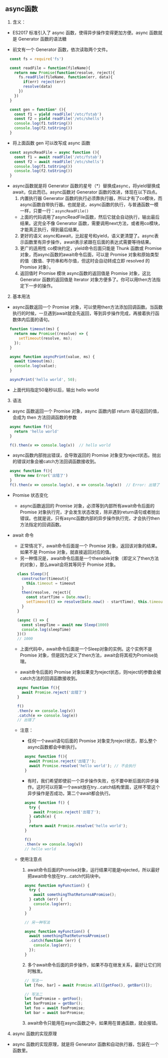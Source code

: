 ## async函数
1. 含义：
  + ES2017 标准引入了 async 函数，使得异步操作变得更加方便。async 函数就是 Generator 函数的语法糖
  - 前文有一个 Generator 函数，依次读取两个文件。
  ```javascript
    const fs = require('fs')

    const readFile = function(fileName){
      return new Promise(function(resolve, reject){
        fs.readFile(fileName, function(err, data){
          if(err) reject(err)
          resolve(data)
        })
      })
    }

    const gen = function* (){
      const f1 = yield readFile('/etc/fstab')
      const f2 = yield readFile('/etc/shells')
      console.log(f1.toString())
      console.log(f2.toString())
    }
  ```
  - 将上面函数 gen 可以改写成 async 函数
  ```javascript
    const asyncReadFile = async function (){
      const f1 = await readFile('/etc/fstab')
      const f2 = await readFile('/etc/shells')
      console.log(f1.toString())
      console.log(f2.toString())
    }
  ```
  + async函数就是将 Generator 函数的星号（*）替换成async，将yield替换成await，仅此而已。async函数对 Generator 函数的改进，体现在以下四点。
    1. 内置执行器
      Generator 函数的执行必须靠执行器，所以才有了co模块，而async函数自带执行器。也就是说，async函数的执行，与普通函数一模一样，只要一行：`asyncReadFile()`
      - 上面的代码调用了asyncReadFile函数，然后它就会自动执行，输出最后结果。这完全不像 Generator 函数，需要调用next方法，或者用co模块，才能真正执行，得到最后结果。
    2. 更好的语义
      async和await，比起星号和yield，语义更清楚了。async表示函数里有异步操作，await表示紧跟在后面的表达式需要等待结果。
    3. 更广的适用性
      co模块约定，yield命令后面只能是 Thunk 函数或 Promise 对象，而async函数的await命令后面，可以是 Promise 对象和原始类型的值（数值、字符串和布尔值，但这时会自动转成立即 resolved 的 Promise 对象）。
    4. 返回值时 Promise 模块
      async函数的返回值是 Promise 对象，这比 Generator 函数的返回值是 Iterator 对象方便多了。你可以用then方法指定下一步的操作。

    
2. 基本用法
  + async函数返回一个 Promise 对象，可以使用then方法添加回调函数。当函数执行的时候，一旦遇到await就会先返回，等到异步操作完成，再接着执行函数体内后面的语句。
  ```javascript
    function timeout(ms) {
      return new Promise((resolve) => {
        setTimeout(resolve, ms);
      });
    }

    async function asyncPrint(value, ms) {
      await timeout(ms);
      console.log(value);
    }

    asyncPrint('hello world', 50);
  ```
  - 上面代码指定50毫秒以后，输出 hello world


3. 语法
  + async 函数返回一个 Promise 对象，async 函数内部 return 语句返回的值，会成为 then 方法回调函数的参数
  ```javascript
    async function f(){
      return 'hello world'
    }

    f().then(v => console.log(v))  // hello world
  ```
  + async函数内部抛出错误，会导致返回的 Promise 对象变为reject状态。抛出的错误对象会被catch方法回调函数接收到。
  ```javascript
    async function f(){
      throw new Error('出错了')
    }
    f().then(v => console.log(v), e => console.log(e))  // Error: 出错了
  ```

  + Promise 状态变化
    - async函数返回的 Promise 对象，必须等到内部所有await命令后面的 Promise 对象执行完，才会发生状态改变，除非遇到return语句或者抛出错误。也就是说，只有async函数内部的异步操作执行完，才会执行then方法指定的回调函数。

  + await 命令
    - 正常情况下，await命令后面是一个 Promise 对象，返回该对象的结果。如果不是 Promise 对象，就直接返回对应的值。
    - 另一种情况是，await命令后面是一个thenable对象（即定义了then方法的对象），那么await会将其等同于 Promise 对象。
    ```javascript
      class Sleep(){
        constructor(timeout){
          this.timeout = timeout
        }
        then(resolve, reject){
          const startTime = Date.now();
          setTimeout(() => resolve(Date.now() - startTime), this.timeout)
        }
      }

      (async () => {
        const sleepTime = await new Sleep(1000)
        console.log(sleepTime)
      })()
      // 1000
    ```
    - 上面代码中，await命令后面是一个Sleep对象的实例。这个实例不是 Promise 对象，但是因为定义了then方法，await会将其视为Promise处理。

    - await命令后面的 Promise 对象如果变为reject状态，则reject的参数会被catch方法的回调函数接收到。
    ```javascript
      async function f(){
        await Promise.reject('出错了')
      }

      f()
      .then(v => console.log(v))
      .catch(e => console.log(e))
      // 出错了
    ```
    - 注意：
      + 任何一个await语句后面的 Promise 对象变为reject状态，那么整个async函数都会中断执行。
      ```javascript
        async function f(){
          await Promise.reject('出错了');
          await Promise.resolve('hello world'); // 不会执行
        }
      ```
      + 有时，我们希望即使前一个异步操作失败，也不要中断后面的异步操作。这时可以将第一个await放在try...catch结构里面，这样不管这个异步操作是否成功，第二个await都会执行。
      ```javascript
        async function f() {
          try {
            await Promise.reject('出错了');
          } catch(e) {
          }
          return await Promise.resolve('hello world');
        }

        f()
        .then(v => console.log(v))
        // hello world
      ```

    - 使用注意点
      1. await命令后面的Promise对象，运行结果可能是rejected，所以最好把await命令放在try...catch代码块中。
      ```javascript
        async function myFunction() {
          try {
            await somethingThatReturnsAPromise();
          } catch (err) {
            console.log(err);
          }
        }

        // 另一种写法

        async function myFunction() {
          await somethingThatReturnsAPromise()
          .catch(function (err) {
            console.log(err);
          });
        }
      ```
      2. 多个await命令后面的异步操作，如果不存在继发关系，最好让它们同时触发。
      ```javascript
        // 写法一
        let [foo, bar] = await Promise.all([getFoo(), getBar()]);

        // 写法二
        let fooPromise = getFoo();
        let barPromise = getBar();
        let foo = await fooPromise;
        let bar = await barPromise;
      ```
      3. await命令只能用在async函数之中，如果用在普通函数，就会报错。


4. async 函数的实现原理 
  + async 函数的实现原理，就是将 Generator 函数和自动执行器，包装在一个函数里。
